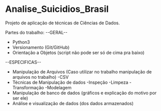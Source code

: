 # Analise_Suicidios_Brasil
Projeto de aplicação de técnicas de Ciências de Dados.

Partes do trabalho:
--GERAL--
- Python3
- Versionamento (Git/GitHub)
- Orientação a Objetos (script não pode ser só de cima pra baixo)

--ESPECIFICAS--
- Manipulação de Arquivos (Caso utilizar no trabalho manipulação de arquivos no trabalho)
    -CSV
- Técnicas de Manipulação de dados
    -Inspeção
    -Limpeza
    -Transformação
    -Modelagem
- Manipulação de banco de dados (gráficos e explicação do motivo por ser ele)
- Análise e visualização de dados (dos dados armazenados)